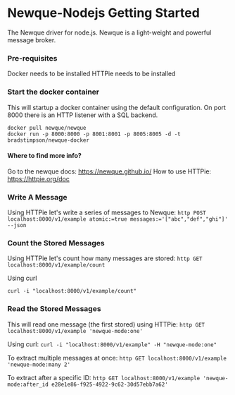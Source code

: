 Newque-Nodejs Getting Started
=============================

The Newque driver for node.js.  Newque is a light-weight and powerful message broker.

### Pre-requisites
Docker needs to be installed
HTTPie needs to be installed

### Start the docker container
This will startup a docker container using the default configuration.  On port 8000 there is an HTTP listener with a SQL backend.
```docker
docker pull newque/newque
docker run -p 8000:8000 -p 8001:8001 -p 8005:8005 -d -t bradstimpson/newque-docker
```

#### Where to find more info?
Go to the newque docs: https://newque.github.io/
How to use HTTPie: https://httpie.org/doc

### Write A Message
Using HTTPie let's write a series of messages to Newque:
`http POST localhost:8000/v1/example atomic:=true messages:='["abc","def","ghi"]' --json`

### Count the Stored Messages
Using HTTPie let's count how many messages are stored:
`http GET localhost:8000/v1/example/count`

Using curl

`curl -i "localhost:8000/v1/example/count"`

### Read the Stored Messages
This will read one message (the first stored) using HTTPie:
`http GET localhost:8000/v1/example 'newque-mode:one'`

Using curl:
`curl -i "localhost:8000/v1/example" -H "newque-mode:one"`

To extract multiple messages at once:
`http GET localhost:8000/v1/example 'newque-mode:many 2'`

To extract after a specific ID:
`http GET localhost:8000/v1/example 'newque-mode:after_id e28e1e86-f925-4922-9c62-30d57ebb7a62'`
